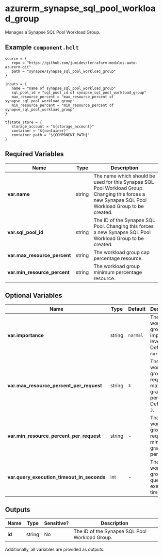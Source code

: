 # azurerm_synapse_sql_pool_workload_group

Manages a Synapse SQL Pool Workload Group.

## Example `component.hclt`

```hcl
source = {
   repo = "https://github.com/jumidev/terraform-modules-auto-azurerm.git" 
   path = "synapse/synapse_sql_pool_workload_group" 
}

inputs = {
   name = "name of synapse_sql_pool_workload_group" 
   sql_pool_id = "sql_pool_id of synapse_sql_pool_workload_group" 
   max_resource_percent = "max_resource_percent of synapse_sql_pool_workload_group" 
   min_resource_percent = "min_resource_percent of synapse_sql_pool_workload_group" 
}

tfstate_store = {
   storage_account = "${storage_account}" 
   container = "${container}" 
   container_path = "${COMPONENT_PATH}" 
}

```

## Required Variables

| Name | Type |  Description |
| ---- | --------- |  ----------- |
| **var.name** | string |  The name which should be used for this Synapse SQL Pool Workload Group. Changing this forces a new Synapse SQL Pool Workload Group to be created. | 
| **var.sql_pool_id** | string |  The ID of the Synapse SQL Pool. Changing this forces a new Synapse SQL Pool Workload Group to be created. | 
| **var.max_resource_percent** | string |  The workload group cap percentage resource. | 
| **var.min_resource_percent** | string |  The workload group minimum percentage resource. | 

## Optional Variables

| Name | Type |  Default  |  Description |
| ---- | --------- |  ----------- | ----------- |
| **var.importance** | string |  `normal`  |  The workload group importance level. Defaults to `normal`. | 
| **var.max_resource_percent_per_request** | string |  `3`  |  The workload group request maximum grant percentage. Defaults to `3`. | 
| **var.min_resource_percent_per_request** | string |  -  |  The workload group request minimum grant percentage. | 
| **var.query_execution_timeout_in_seconds** | int |  -  |  The workload group query execution timeout. | 



## Outputs

| Name | Type | Sensitive? | Description |
| ---- | ---- | --------- | --------- |
| **id** | string | No  | The ID of the Synapse SQL Pool Workload Group. | 

Additionally, all variables are provided as outputs.
